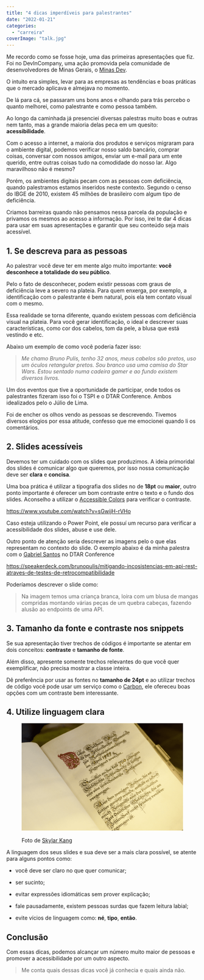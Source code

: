 ```yaml
---
title: "4 dicas imperdíveis para palestrantes"
date: "2022-01-21"
categories: 
  - "carreira"
coverImage: "talk.jpg"
---
```


Me recordo como se fosse hoje, uma das primeiras apresentações que fiz. Foi no DevInCompany, uma ação promovida pela comunidade de desenvolvedores de Minas Gerais, o [Minas Dev](https://minasdev.org/).  

O intuito era simples, levar para as empresas as tendências e boas práticas que o mercado aplicava e almejava no momento.  

De lá para cá, se passaram uns bons anos e olhando para trás percebo o quanto melhorei, como palestrante e como pessoa também.  

Ao longo da caminhada já presenciei diversas palestras muito boas e outras nem tanto, mas a grande maioria delas peca em um quesito: **acessibilidade**.

Com o acesso a internet, a maioria dos produtos e serviços migraram para o ambiente digital, podemos verificar nosso saldo bancário, comprar coisas, conversar com nossos amigos, enviar um e-mail para um ente querido, entre outras coisas tudo na comodidade do nosso lar. Algo maravilhoso não é mesmo?

Porém, os ambientes digitais pecam com as pessoas com deficiência, quando palestramos estamos inseridos neste contexto. Segundo o censo do IBGE de 2010, existem 45 milhões de brasileiro com algum tipo de deficiência.

Criamos barreiras quando não pensamos nessa parcela da população e privamos os mesmos ao acesso a informação. Por isso, irei te dar 4 dicas para usar em suas apresentações e garantir que seu conteúdo seja mais acessível.

## 1\. Se descreva para as pessoas

Ao palestrar você deve ter em mente algo muito importante: **você desconhece a totalidade do seu público**.

Pelo o fato de desconhecer, podem existir pessoas com graus de deficiência leve a severo na plateia. Para quem enxerga, por exemplo, a identificação com o palestrante é bem natural, pois ela tem contato visual com o mesmo.

Essa realidade se torna diferente, quando existem pessoas com deficiência visual na plateia. Para você gerar identificação, o ideal e descrever suas características, como cor dos cabelos, tom da pele, a blusa que está vestindo e etc.

Abaixo um exemplo de como você poderia fazer isso:

> _Me chamo Bruno Pulis, tenho 32 anos, meus cabelos são pretos, uso um óculos retangular pretos. Sou branco usa uma camisa do Star Wars. Estou sentado numa cadeira gamer e ao fundo existem diversos livros._

Um dos eventos que tive a oportunidade de participar, onde todos os palestrantes fizeram isso foi o TSPI e o DTAR Conference. Ambos idealizados pelo o Júlio de Lima.

Foi de encher os olhos vendo as pessoas se descrevendo. Tivemos diversos elogios por essa atitude, confesso que me emocionei quando li os comentários.

## 2\. Slides acessíveis

Devemos ter um cuidado com os slides que produzimos. A ideia primoridal dos slides é comunicar algo que queremos, por isso nossa comunicação deve ser **clara** e **concisa**.

Uma boa prática é utilizar a tipografia dos slides no de **18pt** ou **maior**, outro ponto importante é oferecer um bom contraste entre o texto e o fundo dos slides. Aconselho a utilizar o [Accessible Colors](https://accessible-colors.com/) para verificar o contraste.

https://www.youtube.com/watch?v=sGwijH-rVHo

Caso esteja utilizando o Power Point, ele possuí um recurso para verificar a acessibilidade dos slides, abuse e use dele.

Outro ponto de atenção seria descrever as imagens pelo o que elas representam no contexto do slide. O exemplo abaixo é da minha palestra com o [Gabriel Santos](https://www.linkedin.com/in/gabriel-santoss/) no DTAR Conference

https://speakerdeck.com/brunopulis/mitigando-incosistencias-em-api-rest-atraves-de-testes-de-retrocompatibilidade

Poderíamos descrever o slide como:

> Na imagem temos uma criança branca, loira com um blusa de mangas compridas montando várias peças de um quebra cabeças, fazendo alusão ao endpoints de uma API.

## 3\. Tamanho da fonte e contraste nos snippets

Se sua apresentação tiver trechos de códigos é importante se atentar em dois conceitos: **contraste** e **tamanho de fonte**.

Além disso, apresente somente trechos relevantes do que você quer exemplificar, não precisa mostrar a classe inteira.

Dê preferência por usar as fontes no **tamanho de 24pt** e ao utilizar trechos de código você pode usar um serviço como o [Carbon](https://carbon.now.sh/), ele ofereceu boas opções com um contraste bem interessante.

## 4\. Utilize linguagem clara

<figure>

![](images/linguagem.png)

<figcaption>

Foto de [Skylar Kang](https://www.pexels.com/pt-br/foto/texto-6207365/)

</figcaption>

</figure>

A linguagem dos seus slides e sua deve ser a mais clara possível, se atente para alguns pontos como:

- você deve ser claro no que quer comunicar;

- ser sucinto;

- evitar expressões idiomáticas sem prover explicação;

- fale pausadamente, existem pessoas surdas que fazem leitura labial;

- evite vícios de linguagem como: **né**, **tipo**, **então**.

## Conclusão

Com essas dicas, podemos alcançar um número muito maior de pessoas e promover a acessibilidade por um outro aspecto.

> Me conta quais dessas dicas você já conhecia e quais ainda não.

